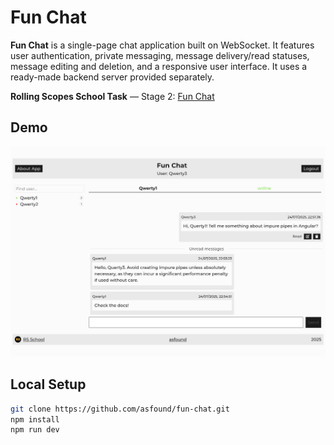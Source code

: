 #  Fun Chat

**Fun Chat** is a single-page chat application built on WebSocket. It features user authentication, private messaging, message delivery/read statuses, message editing and deletion, and a responsive user interface. It uses a ready-made backend server provided separately.

**Rolling Scopes School Task** — Stage 2: [Fun Chat](https://github.com/rolling-scopes-school/tasks/tree/master/stage2/tasks/fun-chat)


## Demo

![Chat demo](./docs/images/demo.png)

##  Local Setup


   ```bash
   git clone https://github.com/asfound/fun-chat.git
   npm install
   npm run dev
